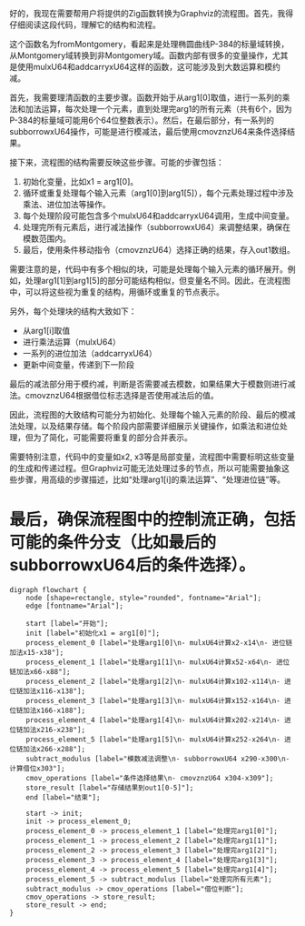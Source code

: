 好的，我现在需要帮用户将提供的Zig函数转换为Graphviz的流程图。首先，我得仔细阅读这段代码，理解它的结构和流程。

这个函数名为fromMontgomery，看起来是处理椭圆曲线P-384的标量域转换，从Montgomery域转换到非Montgomery域。函数内部有很多的变量操作，尤其是使用mulxU64和addcarryxU64这样的函数，这可能涉及到大数运算和模约减。

首先，我需要理清函数的主要步骤。函数开始于从arg1[0]取值，进行一系列的乘法和加法运算，每次处理一个元素，直到处理完arg1的所有元素（共有6个，因为P-384的标量域可能用6个64位整数表示）。然后，在最后部分，有一系列的subborrowxU64操作，可能是进行模减法，最后使用cmovznzU64来条件选择结果。

接下来，流程图的结构需要反映这些步骤。可能的步骤包括：

1. 初始化变量，比如x1 = arg1[0]。
2. 循环或重复处理每个输入元素（arg1[0]到arg1[5]），每个元素处理过程中涉及乘法、进位加法等操作。
3. 每个处理阶段可能包含多个mulxU64和addcarryxU64调用，生成中间变量。
4. 处理完所有元素后，进行减法操作（subborrowxU64）来调整结果，确保在模数范围内。
5. 最后，使用条件移动指令（cmovznzU64）选择正确的结果，存入out1数组。

需要注意的是，代码中有多个相似的块，可能是处理每个输入元素的循环展开。例如，处理arg1[1]到arg1[5]的部分可能结构相似，但变量名不同。因此，在流程图中，可以将这些视为重复的结构，用循环或重复的节点表示。

另外，每个处理块的结构大致如下：
- 从arg1[i]取值
- 进行乘法运算（mulxU64）
- 一系列的进位加法（addcarryxU64）
- 更新中间变量，传递到下一阶段

最后的减法部分用于模约减，判断是否需要减去模数，如果结果大于模数则进行减法。cmovznzU64根据借位标志选择是否使用减法后的值。

因此，流程图的大致结构可能分为初始化、处理每个输入元素的阶段、最后的模减法处理，以及结果存储。每个阶段内部需要详细展示关键操作，如乘法和进位处理，但为了简化，可能需要将重复的部分合并表示。

需要特别注意，代码中的变量如x2, x3等是局部变量，流程图中需要标明这些变量的生成和传递过程。但Graphviz可能无法处理过多的节点，所以可能需要抽象这些步骤，用高级的步骤描述，比如“处理arg1[i]的乘法运算”、“处理进位链”等。

最后，确保流程图中的控制流正确，包括可能的条件分支（比如最后的subborrowxU64后的条件选择）。
================================================
```graphviz
digraph flowchart {
    node [shape=rectangle, style="rounded", fontname="Arial"];
    edge [fontname="Arial"];

    start [label="开始"];
    init [label="初始化x1 = arg1[0]"];
    process_element_0 [label="处理arg1[0]\n- mulxU64计算x2-x14\n- 进位链加法x15-x38"];
    process_element_1 [label="处理arg1[1]\n- mulxU64计算x52-x64\n- 进位链加法x66-x88"];
    process_element_2 [label="处理arg1[2]\n- mulxU64计算x102-x114\n- 进位链加法x116-x138"];
    process_element_3 [label="处理arg1[3]\n- mulxU64计算x152-x164\n- 进位链加法x166-x188"];
    process_element_4 [label="处理arg1[4]\n- mulxU64计算x202-x214\n- 进位链加法x216-x238"];
    process_element_5 [label="处理arg1[5]\n- mulxU64计算x252-x264\n- 进位链加法x266-x288"];
    subtract_modulus [label="模数减法调整\n- subborrowxU64 x290-x300\n- 计算借位x303"];
    cmov_operations [label="条件选择结果\n- cmovznzU64 x304-x309"];
    store_result [label="存储结果到out1[0-5]"];
    end [label="结束"];

    start -> init;
    init -> process_element_0;
    process_element_0 -> process_element_1 [label="处理完arg1[0]"];
    process_element_1 -> process_element_2 [label="处理完arg1[1]"];
    process_element_2 -> process_element_3 [label="处理完arg1[2]"];
    process_element_3 -> process_element_4 [label="处理完arg1[3]"];
    process_element_4 -> process_element_5 [label="处理完arg1[4]"];
    process_element_5 -> subtract_modulus [label="处理完所有元素"];
    subtract_modulus -> cmov_operations [label="借位判断"];
    cmov_operations -> store_result;
    store_result -> end;
}
```